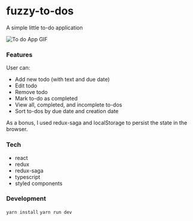 # fuzzy-to-dos

A simple little to-do application

![To do App GIF](/docs/img/fuzzy-to-dos.gif 'To-do app GIF')

### Features

User can:

- Add new todo (with text and due date)
- Edit todo
- Remove todo
- Mark to-do as completed
- View all, completed, and incomplete to-dos
- Sort to-dos by due date and creation date

As a bonus, I used redux-saga and localStorage to persist the state in the browser.

### Tech

- react
- redux
- redux-saga
- typescript
- styled components

### Development

`yarn install`
`yarn run dev`
